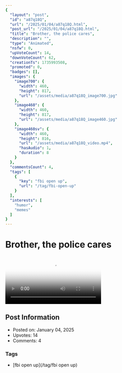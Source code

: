 ```yaml
---
{
  "layout": "post",
  "id": "a87q18Q",
  "url": "/2025/01/04/a87q18Q.html",
  "post_url": "/2025/01/04/a87q18Q.html",
  "title": "Brother, the police cares",
  "description": "",
  "type": "Animated",
  "nsfw": 0,
  "upVoteCount": 14,
  "downVoteCount": 62,
  "creationTs": 1735993508,
  "promoted": 0,
  "badges": [],
  "images": {
    "image700": {
      "width": 460,
      "height": 817,
      "url": "/assets/media/a87q18Q_image700.jpg"
    },
    "image460": {
      "width": 460,
      "height": 817,
      "url": "/assets/media/a87q18Q_image460.jpg"
    },
    "image460sv": {
      "width": 460,
      "height": 816,
      "url": "/assets/media/a87q18Q_video.mp4",
      "hasAudio": 1,
      "duration": 8
    }
  },
  "commentsCount": 4,
  "tags": [
    {
      "key": "fbi open up",
      "url": "/tag/fbi-open-up"
    }
  ],
  "interests": [
    "humor",
    "memes"
  ]
}
---
```


# Brother, the police cares

<video controls playsinline loop poster="/assets/media/a87q18Q_image460.jpg">
  <source src="/assets/media/a87q18Q_video.mp4" type="video/mp4">
  Your browser does not support the video tag.
</video>

## Post Information

- Posted on: January 04, 2025
- Upvotes: 14
- Comments: 4

### Tags

- [fbi open up](/tag/fbi open up)
